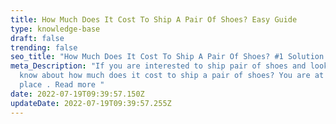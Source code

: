 ```yaml
---
title: How Much Does It Cost To Ship A Pair Of Shoes? Easy Guide
type: knowledge-base
draft: false
trending: false
seo_title: "How Much Does It Cost To Ship A Pair Of Shoes? #1 Solution 2022"
meta_Description: "If you are interested to ship pair of shoes and looking to
  know about how much does it cost to ship a pair of shoes? You are at ultimate
  place . Read more "
date: 2022-07-19T09:39:57.150Z
updateDate: 2022-07-19T09:39:57.255Z
---
```

